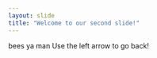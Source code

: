 ```yaml
---
layout: slide
title: "Welcome to our second slide!"
---
```

bees ya man
Use the left arrow to go back!
